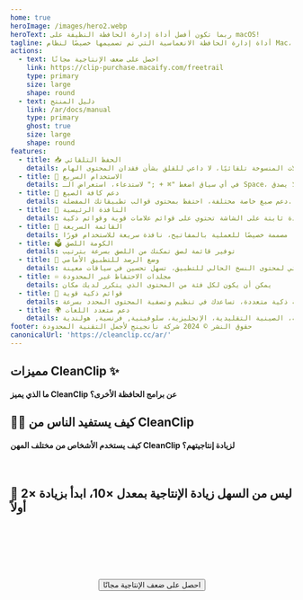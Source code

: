 ```yaml
---
home: true
heroImage: /images/hero2.webp
heroText: ربما تكون أفضل أداة إدارة الحافظة النظيفة على macOS!
tagline: أداة إدارة الحافظة الانغماسية التي تم تصميمها خصيصًا لنظام Mac، بسيطة وقوية
actions:
  - text: احصل على ضعف الإنتاجية مجانًا
    link: https://clip-purchase.macaify.com/freetrail
    type: primary
    size: large
    shape: round
  - text: دليل المنتج
    link: /ar/docs/manual
    type: primary
    ghost: true
    size: large
    shape: round
features:
  - title: 📥 الحفظ التلقائي
    details: حفظ السجلات المنسوخة تلقائيًا، لا داعي للقلق بشأن فقدان المحتوى الهام
  - title: 🚀 الاستخدام السريع
    details: في أي سياق اضغط "⌘ + ;" لاستدعاء، استعراض الـ Space، لصق "🔢"، سلس بشكل لا يصدق
  - title: 🌈 دعم كافة الصيغ
    details: دعم صيغ خاصة مختلفة، احتفظ بمحتوى قوالب تطبيقاتك المفضلة.
  - title: 📌 النافذة الرئيسية
    details: نافذة ثابتة على الشاشة تحتوي على قوائم علامات قوية وقوائم ذكية
  - title: 🧲 القائمة السريعة
    details: مصممة خصيصًا للعملية بالمفاتيح، نافذة سريعة للاستخدام فورًا
  - title: 🗳️ الكومة اللصق
    details: توفير قائمة لصق تمكنك من اللصق بسرعة بترتيب
  - title: 🧲 وضع الرصد للتطبيق الأمامي
    details: عرض تلقائي لمحتوى النسخ الحالي للتطبيق، تسهل تحسين في سياقات معينة.
  - title: ♾️ مجلدات الاحتفاظ غير المحدودة
    details: يمكن أن يكون لكل فئة من المحتوى الذي يتكرر لديك مكان
  - title: 🧠 قوائم ذكية قوية
    details: طرق تصفية ذكية متعددة، تساعدك في تنظيم وتصفية المحتوى المحدد بسرعة
  - title: 🌍 دعم متعدد اللغات
    details: الصينية البسيطة، الصينية التقليدية، الإنجليزية، سلوفينية, فرنسية, هولندية <a href="/ar/discounts">المساعدة في الترجمة</a>
footer: حقوق النشر © 2024 شركة نانجينج لأجمل التقنية المحدودة
canonicalUrl: 'https://cleanclip.cc/ar/'
---
```


<div class="segments">
  <TabFeatures-MainWindow class="tabfeatures"/>
  <TabFeatures-QuickMenu class="tabfeatures"/>
  <TabFeatures-PasteStack class="tabfeatures"/>

  <div class="usp">

  ## مميزات CleanClip ✨
  #### ما الذي يميز CleanClip عن برامج الحافظة الأخرى؟

  <usp-Usp/>

  </div>
  
  <div class="usecase">

  ## 👩‍💻 كيف يستفيد الناس من CleanClip
  #### كيف يستخدم الأشخاص من مختلف المهن CleanClip لزيادة إنتاجيتهم؟

  <usecase-UseCases/>

  </div>

  <FAQPage />

  <div class="encourage">
  </br>

  ## 🚀 ليس من السهل زيادة الإنتاجية بمعدل ×10، ابدأ بزيادة ×2 أولاً

  </br>
  </br>

  <div style="display: flex; justify-content: center;">
    <div style="text-align: center">
      <button type="button" class="ant-btn ant-btn-primary ant-btn-round ant-btn-lg" style="margin-top: 64px">
        <!-- <a href="https://macaify.lemonsqueezy.com/checkout/buy/69bd0056-9182-4030-9aaf-bd0604db751b?embed=1&media=0&logo=0&desc=0&discount=0&enabled=114543" class="lemonsqueezy-button"> -->
        <a :href="$site.themeConfig.freeTrailUrl">
                      احصل على ضعف الإنتاجية مجانًا
        </a>
      </button>
    </div>
  </div>

  </br>
  </br>
  </br>
  </div>

</div>

<NewFooter/>